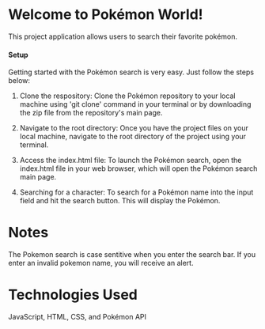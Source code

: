 # Welcome to Pokémon World!

This project application allows users to search their favorite pokémon.

#### Setup

Getting started with the Pokémon search is very easy. Just follow the steps below:

1. Clone the respository: Clone the Pokémon repository to your local machine using 'git clone' command in your terminal or by downloading the zip file from the repository's main page.

2. Navigate to the root directory: Once you have the project files on your local machine, navigate to the root directory of the project using your terminal.

3. Access the index.html file: To launch the Pokémon search, open the index.html file in your web browser, which will open the Pokémon search main page.

4. Searching for a character: To search for a Pokémon name into the input field and hit the search button. This will display the Pokémon.


# Notes

The Pokemon search is case sentitive when you enter the search bar.  If you enter an invalid pokemon name, you will receive an alert. 

# Technologies Used

JavaScript, HTML, CSS, and Pokémon API
